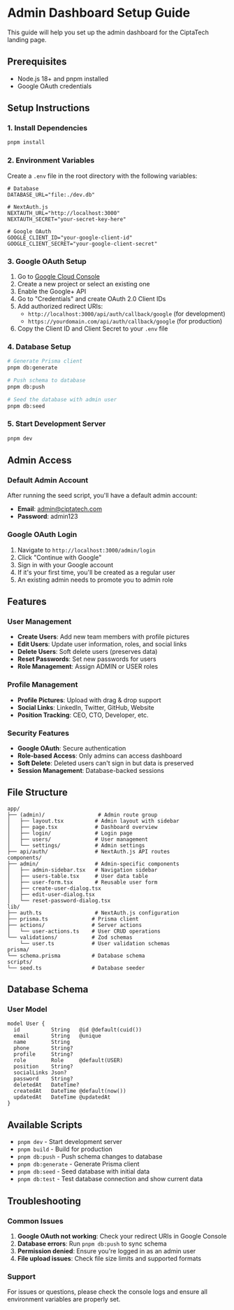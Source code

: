 # Admin Dashboard Setup Guide

This guide will help you set up the admin dashboard for the CiptaTech landing page.

## Prerequisites

-   Node.js 18+ and pnpm installed
-   Google OAuth credentials

## Setup Instructions

### 1. Install Dependencies

```bash
pnpm install
```

### 2. Environment Variables

Create a `.env` file in the root directory with the following variables:

```env
# Database
DATABASE_URL="file:./dev.db"

# NextAuth.js
NEXTAUTH_URL="http://localhost:3000"
NEXTAUTH_SECRET="your-secret-key-here"

# Google OAuth
GOOGLE_CLIENT_ID="your-google-client-id"
GOOGLE_CLIENT_SECRET="your-google-client-secret"
```

### 3. Google OAuth Setup

1. Go to [Google Cloud Console](https://console.cloud.google.com/)
2. Create a new project or select an existing one
3. Enable the Google+ API
4. Go to "Credentials" and create OAuth 2.0 Client IDs
5. Add authorized redirect URIs:
    - `http://localhost:3000/api/auth/callback/google` (for development)
    - `https://yourdomain.com/api/auth/callback/google` (for production)
6. Copy the Client ID and Client Secret to your `.env` file

### 4. Database Setup

```bash
# Generate Prisma client
pnpm db:generate

# Push schema to database
pnpm db:push

# Seed the database with admin user
pnpm db:seed
```

### 5. Start Development Server

```bash
pnpm dev
```

## Admin Access

### Default Admin Account

After running the seed script, you'll have a default admin account:

-   **Email**: admin@ciptatech.com
-   **Password**: admin123

### Google OAuth Login

1. Navigate to `http://localhost:3000/admin/login`
2. Click "Continue with Google"
3. Sign in with your Google account
4. If it's your first time, you'll be created as a regular user
5. An existing admin needs to promote you to admin role

## Features

### User Management

-   **Create Users**: Add new team members with profile pictures
-   **Edit Users**: Update user information, roles, and social links
-   **Delete Users**: Soft delete users (preserves data)
-   **Reset Passwords**: Set new passwords for users
-   **Role Management**: Assign ADMIN or USER roles

### Profile Management

-   **Profile Pictures**: Upload with drag & drop support
-   **Social Links**: LinkedIn, Twitter, GitHub, Website
-   **Position Tracking**: CEO, CTO, Developer, etc.

### Security Features

-   **Google OAuth**: Secure authentication
-   **Role-based Access**: Only admins can access dashboard
-   **Soft Delete**: Deleted users can't sign in but data is preserved
-   **Session Management**: Database-backed sessions

## File Structure

```
app/
├── (admin)/                 # Admin route group
│   ├── layout.tsx          # Admin layout with sidebar
│   ├── page.tsx            # Dashboard overview
│   ├── login/              # Login page
│   ├── users/              # User management
│   └── settings/           # Admin settings
├── api/auth/               # NextAuth.js API routes
components/
├── admin/                  # Admin-specific components
│   ├── admin-sidebar.tsx   # Navigation sidebar
│   ├── users-table.tsx     # User data table
│   ├── user-form.tsx       # Reusable user form
│   ├── create-user-dialog.tsx
│   ├── edit-user-dialog.tsx
│   └── reset-password-dialog.tsx
lib/
├── auth.ts                 # NextAuth.js configuration
├── prisma.ts              # Prisma client
├── actions/               # Server actions
│   └── user-actions.ts    # User CRUD operations
└── validations/           # Zod schemas
    └── user.ts            # User validation schemas
prisma/
└── schema.prisma          # Database schema
scripts/
└── seed.ts                # Database seeder
```

## Database Schema

### User Model

```prisma
model User {
  id          String   @id @default(cuid())
  email       String   @unique
  name        String
  phone       String?
  profile     String?
  role        Role     @default(USER)
  position    String?
  socialLinks Json?
  password    String?
  deletedAt   DateTime?
  createdAt   DateTime @default(now())
  updatedAt   DateTime @updatedAt
}
```

## Available Scripts

-   `pnpm dev` - Start development server
-   `pnpm build` - Build for production
-   `pnpm db:push` - Push schema changes to database
-   `pnpm db:generate` - Generate Prisma client
-   `pnpm db:seed` - Seed database with initial data
-   `pnpm db:test` - Test database connection and show current data

## Troubleshooting

### Common Issues

1. **Google OAuth not working**: Check your redirect URIs in Google Console
2. **Database errors**: Run `pnpm db:push` to sync schema
3. **Permission denied**: Ensure you're logged in as an admin user
4. **File upload issues**: Check file size limits and supported formats

### Support

For issues or questions, please check the console logs and ensure all environment variables are properly set.
